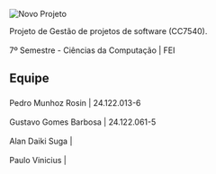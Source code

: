 ![Novo Projeto](https://github.com/user-attachments/assets/1f33f195-9b6d-4773-ae52-d17730991cd3)

<p align="left">Projeto de Gestão de projetos de software (CC7540).<br><br>7º Semestre - Ciências da Computação | FEI</p>

###

<h2 align="left">Equipe</h2>

###

<p align="left">Pedro Munhoz Rosin | 24.122.013-6<br><br>Gustavo Gomes Barbosa | 24.122.061-5<br><br>Alan Daiki Suga | <br><br>Paulo Vinicius |</p>

###

